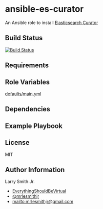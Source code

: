 # ansible-es-curator

An Ansible role to install [Elasticsearch Curator](https://github.com/elastic/curator)

## Build Status

[![Build Status](https://travis-ci.org/mrlesmithjr/ansible-es-curator.svg?branch=master)](https://travis-ci.org/mrlesmithjr/ansible-es-curator)

## Requirements

## Role Variables

[defaults/main.yml](defaults/main.yml)

## Dependencies

## Example Playbook

## License

MIT

## Author Information

Larry Smith Jr.

-   [EverythingShouldBeVirtual](http://everythingshouldbevirtual.com)
-   [@mrlesmithjr](https://www.twitter.com/mrlesmithjr)
-   <mailto:mrlesmithjr@gmail.com>
